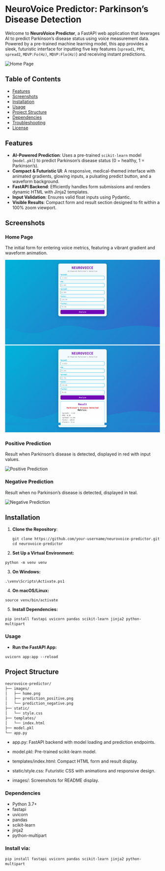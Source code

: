 # NeuroVoice Predictor: Parkinson’s Disease Detection

Welcome to **NeuroVoice Predictor**, a FastAPI web application that leverages AI to predict Parkinson’s disease status using voice measurement data. Powered by a pre-trained machine learning model, this app provides a sleek, futuristic interface for inputting five key features (`spread1`, `PPE`, `spread2`, `MDVP:Fo(Hz)`, `MDVP:Flo(Hz)`) and receiving instant predictions.

![Home Page](images/home.png)

## Table of Contents
- [Features](#features)
- [Screenshots](#screenshots)
- [Installation](#installation)
- [Usage](#usage)
- [Project Structure](#project-structure)
- [Dependencies](#dependencies)
- [Troubleshooting](#troubleshooting)
- [License](#license)

## Features
- **AI-Powered Prediction**: Uses a pre-trained `scikit-learn` model (`model.pkl`) to predict Parkinson’s disease status (0 = healthy, 1 = Parkinson’s).
- **Compact & Futuristic UI**: A responsive, medical-themed interface with animated gradients, glowing inputs, a pulsating predict button, and a waveform background.
- **FastAPI Backend**: Efficiently handles form submissions and renders dynamic HTML with Jinja2 templates.
- **Input Validation**: Ensures valid float inputs using Pydantic.
- **Visible Results**: Compact form and result section designed to fit within a 100% zoom viewport.

## Screenshots

### Home Page
The initial form for entering voice metrics, featuring a vibrant gradient and waveform animation.

![Home Page](images/image.png)
![Model Prediction](images/img2.png)

### Positive Prediction
Result when Parkinson’s disease is detected, displayed in red with input values.

![Positive Prediction](images/prediction_positive.png)

### Negative Prediction
Result when no Parkinson’s disease is detected, displayed in teal.

![Negative Prediction](images/prediction_negative.png)

## Installation

1. **Clone the Repository**:
   ```
   git clone https://github.com/your-username/neurovoice-predictor.git
   cd neurovoice-predictor
   ```
2. **Set Up a Virtual Environment:**
```
python -m venv venv

```
3. **On Windows:**
```
.\venv\Scripts\Activate.ps1

```
4. **On macOS/Linux:**
```
source venv/bin/activate

```
5. **Install Dependencies:**
```
pip install fastapi uvicorn pandas scikit-learn jinja2 python-multipart
```
### Usage
- **Run the FastAPI App:**
```
uvicorn app:app --reload

```

## Project Structure

```
neurovoice-predictor/
├── images/
│   ├── home.png
│   ├── prediction_positive.png
│   └── prediction_negative.png
├── static/
│   └── style.css
├── templates/
│   └── index.html
├── model.pkl
└── app.py
```

- app.py: FastAPI backend with model loading and prediction endpoints.

- model.pkl: Pre-trained scikit-learn model.

- templates/index.html: Compact HTML form and result display.

- static/style.css: Futuristic CSS with animations and responsive design.

- images/: Screenshots for README display.

### Dependencies
- Python 3.7+
- fastapi
- uvicorn
- pandas
- scikit-learn
- jinja2
- python-multipart

### Install via:

```
pip install fastapi uvicorn pandas scikit-learn jinja2 python-multipart
```
